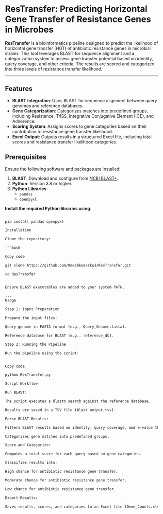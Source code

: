 # ResTransfer: Predicting Horizontal Gene Transfer of Resistance Genes in Microbes

**ResTransfer** is a bioinformatics pipeline designed to predict the likelihood of horizontal gene transfer (HGT) of antibiotic resistance genes in microbial strains. This tool leverages BLAST for sequence alignment and a categorization system to assess gene transfer potential based on identity, query coverage, and other criteria. The results are scored and categorized into three levels of resistance transfer likelihood.

---

## Features

- **BLAST Integration**: Uses BLAST for sequence alignment between query genomes and reference databases.
- **Gene Categorization**: Categorizes matches into predefined groups, including Resistance, T4SS, Integrative Conjugative Element (ICE), and Adherence.
- **Scoring System**: Assigns scores to gene categories based on their contribution to resistance gene transfer likelihood.
- **Excel Output**: Outputs results in a structured Excel file, including total scores and resistance transfer likelihood categories.



## Prerequisites

Ensure the following software and packages are installed:

1. **BLAST**: Download and configure from [NCBI BLAST+](https://ftp.ncbi.nlm.nih.gov/blast/executables/blast+/LATEST/).
2. **Python**: Version 3.8 or higher.
3. **Python Libraries**:
   - `pandas`
   - `openpyxl`


**Install the required Python libraries using**:

```bash

pip install pandas openpyxl

Installation

Clone the repository:

```bash

Copy code

git clone https://github.com/Umeshkumarku1/ResTransfer.git

cd ResTransfer


Ensure BLAST executables are added to your system PATH.

---
Usage

Step 1: Input Preparation

Prepare the input files:

Query genome in FASTA format (e.g., Query_Genome.fasta).

Reference database for BLAST (e.g., reference_db).

Step 2: Running the Pipeline

Run the pipeline using the script:


Copy code

python ResTransfer.py

Script Workflow

Run BLAST:

The script executes a blastn search against the reference database.

Results are saved in a TSV file (blast_output.tsv).

Parse BLAST Results:

Filters BLAST results based on identity, query coverage, and e-value thresholds.

Categorizes gene matches into predefined groups.

Score and Categorize:

Computes a total score for each query based on gene categories.

Classifies results into:

High chance for antibiotic resistance gene transfer.

Moderate chance for antibiotic resistance gene transfer.

Low chance for antibiotic resistance gene transfer.

Export Results:

Saves results, scores, and categories to an Excel file (Gene_Counts.xlsx).
